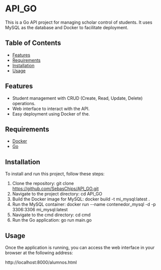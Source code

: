 # API_GO

This is a Go API project for managing scholar control of students. It uses MySQL as the database and Docker to facilitate deployment.

## Table of Contents

- [Features](#features)
- [Requirements](#requirements)
- [Installation](#installation)
- [Usage](#usage)

## Features

- Student management with CRUD (Create, Read, Update, Delete) operations.
- Web interface to interact with the API.
- Easy deployment using Docker of the.

## Requirements
- [Docker](https://www.docker.com/get-started)
- [Go](https://golang.org/doc/install)

## Installation

To install and run this project, follow these steps:

1. Clone the repository: 
git clone https://github.com/SebasChips/API_GO.git
2. Navigate to the project directory: 
cd API_GO
3. Build the Docker image for MySQL: 
docker build -t mi_mysql:latest .
4. Run the MySQL container:
docker run --name contenedor_mysql -d -p 3306:3306 mi_mysql:latest
5. Navigate to the cmd directory:
cd cmd
6. Run the Go application:
go run main.go

## Usage

Once the application is running, you can access the web interface in your browser at the following address:

http://localhost:8000/alumnos.html
